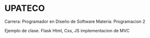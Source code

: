 # UPATECO
Carrera: Programador en Diseño de Software
Materia: Programacion 2

Ejemplo de clase.
Flask
Html, Css, JS
implementacion de MVC


